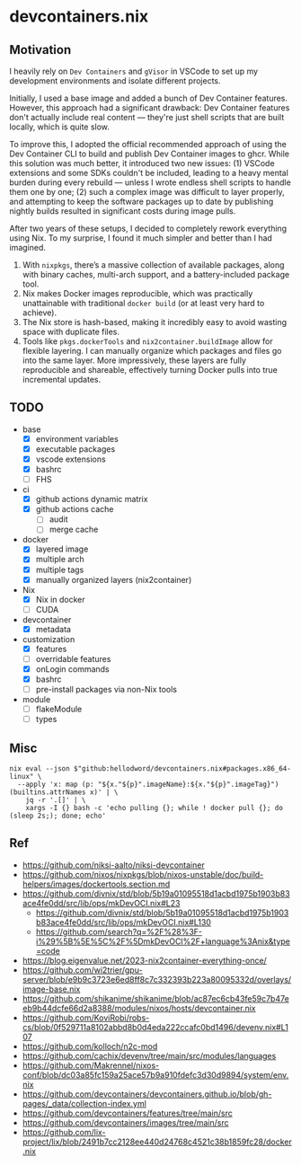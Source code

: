 # devcontainers.nix

## Motivation

I heavily rely on `Dev Containers` and `gVisor` in VSCode to set up my development environments and isolate different projects.

Initially, I used a base image and added a bunch of Dev Container features. However, this approach had a significant drawback: Dev Container features don't actually include real content — they're just shell scripts that are built locally, which is quite slow.

To improve this, I adopted the official recommended approach of using the Dev Container CLI to build and publish Dev Container images to ghcr. While this solution was much better, it introduced two new issues: (1) VSCode extensions and some SDKs couldn't be included, leading to a heavy mental burden during every rebuild — unless I wrote endless shell scripts to handle them one by one; (2) such a complex image was difficult to layer properly, and attempting to keep the software packages up to date by publishing nightly builds resulted in significant costs during image pulls.

After two years of these setups, I decided to completely rework everything using Nix. To my surprise, I found it much simpler and better than I had imagined.

1. With `nixpkgs`, there’s a massive collection of available packages, along with binary caches, multi-arch support, and a battery-included package tool.
2. Nix makes Docker images reproducible, which was practically unattainable with traditional `docker build` (or at least very hard to achieve).
3. The Nix store is hash-based, making it incredibly easy to avoid wasting space with duplicate files.
4. Tools like `pkgs.dockerTools` and `nix2container.buildImage` allow for flexible layering. I can manually organize which packages and files go into the same layer. More impressively, these layers are fully reproducible and shareable, effectively turning Docker pulls into true incremental updates.

## TODO

- base
  - [x] environment variables
  - [x] executable packages
  - [x] vscode extensions
  - [x] bashrc
  - [ ] FHS
- ci
  - [x] github actions dynamic matrix
  - [x] github actions cache
    - [ ] audit
    - [ ] merge cache
- docker
  - [x] layered image
  - [x] multiple arch
  - [x] multiple tags
  - [x] manually organized layers (nix2container)
- Nix
  - [x] Nix in docker
  - [ ] CUDA
- devcontainer
  - [x] metadata
- customization
  - [x] features
  - [ ] overridable features
  - [x] onLogin commands
  - [x] bashrc
  - [ ] pre-install packages via non-Nix tools
- module
  - [ ] flakeModule
  - [ ] types

## Misc

```shell
nix eval --json $"github:hellodword/devcontainers.nix#packages.x86_64-linux" \
  --apply 'x: map (p: "${x."${p}".imageName}:${x."${p}".imageTag}") (builtins.attrNames x)' | \
    jq -r '.[]' | \
    xargs -I {} bash -c 'echo pulling {}; while ! docker pull {}; do (sleep 2s;); done; echo'
```

## Ref

- https://github.com/niksi-aalto/niksi-devcontainer
- https://github.com/nixos/nixpkgs/blob/nixos-unstable/doc/build-helpers/images/dockertools.section.md
- https://github.com/divnix/std/blob/5b19a01095518d1acbd1975b1903b83ace4fe0dd/src/lib/ops/mkDevOCI.nix#L23
  - https://github.com/divnix/std/blob/5b19a01095518d1acbd1975b1903b83ace4fe0dd/src/lib/ops/mkDevOCI.nix#L130
  - https://github.com/search?q=%2F%28%3F-i%29%5B%5E%5C%2F%5DmkDevOCI%2F+language%3Anix&type=code
- https://blog.eigenvalue.net/2023-nix2container-everything-once/
- https://github.com/wi2trier/gpu-server/blob/e9b9c3723e6ed8ff8c7c332393b223a80095332d/overlays/image-base.nix
- https://github.com/shikanime/shikanime/blob/ac87ec6cb43fe59c7b47eeb9b44dcfe66d2a8388/modules/nixos/hosts/devcontainer.nix
- https://github.com/KoviRobi/robs-cs/blob/0f529711a8102abbd8b0d4eda222ccafc0bd1496/devenv.nix#L107
- https://github.com/kolloch/n2c-mod
- https://github.com/cachix/devenv/tree/main/src/modules/languages
- https://github.com/Makrennel/nixos-conf/blob/dc03a85fc159a25ace57b9a910fdefc3d30d9894/system/env.nix
- https://github.com/devcontainers/devcontainers.github.io/blob/gh-pages/_data/collection-index.yml
- https://github.com/devcontainers/features/tree/main/src
- https://github.com/devcontainers/images/tree/main/src
- https://github.com/lix-project/lix/blob/2491b7cc2128ee440d24768c4521c38b1859fc28/docker.nix
